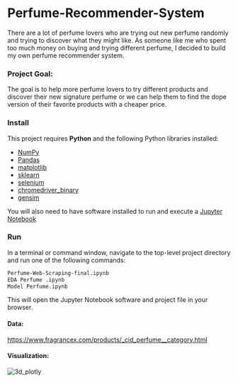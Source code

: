 # Perfume-Recommender-System

There are a lot of perfume lovers who are trying out new perfume randomly and trying to discover what they might like. As someone like me who spent too much money on buying and trying different perfume, I decided to build my own perfume recommender system.

### Project Goal:
The goal is to help more perfume lovers to try different products and discover their new signature perfume or we can help them to find the dope version of their favorite products with a cheaper price. 

### Install

This project requires **Python** and the following Python libraries installed:

- [NumPy](http://www.numpy.org/)
- [Pandas](http://pandas.pydata.org/)
- [matplotlib](http://matplotlib.org/)
- [sklearn](https://scikit-learn.org) 
- [selenium](https://pypi.org/project/selenium/)
- [chromedriver_binary](https://pypi.org/project/chromedriver-binary/)
- [gensim](https://pypi.org/project/gensim/)

You will also need to have software installed to run and execute a [Jupyter Notebook](http://ipython.org/notebook.html)


### Run

In a terminal or command window, navigate to the top-level project directory and run one of the following commands:


```bash
Perfume-Web-Scraping-final.ipynb
EDA Perfume .ipynb
Model Perfume.ipynb
```

This will open the Jupyter Notebook software and project file in your browser.

#### Data:
https://www.fragrancex.com/products/_cid_perfume__category.html

#### Visualization:
![3d_plotly](https://user-images.githubusercontent.com/44122973/66238892-5cabbb80-e6ad-11e9-91e1-c9c8ea3f8d59.png)

